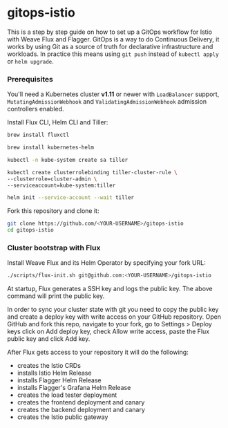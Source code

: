 # gitops-istio

This is a step by step guide on how to set up a GitOps workflow for Istio with Weave Flux and Flagger.
GitOps is a way to do Continuous Delivery, it works by using Git as a source of truth for declarative infrastructure 
and workloads. In practice this means using `git push` instead of `kubectl apply` or `helm upgrade`.

### Prerequisites

You'll need a Kubernetes cluster **v1.11** or newer with `LoadBalancer` support, 
`MutatingAdmissionWebhook` and `ValidatingAdmissionWebhook` admission controllers enabled.

Install Flux CLI, Helm CLI and Tiller:

```bash
brew install fluxctl

brew install kubernetes-helm

kubectl -n kube-system create sa tiller

kubectl create clusterrolebinding tiller-cluster-rule \
--clusterrole=cluster-admin \
--serviceaccount=kube-system:tiller

helm init --service-account --wait tiller
```

Fork this repository and clone it:

```bash
git clone https://github.com/<YOUR-USERNAME>/gitops-istio
cd gitops-istio
```

### Cluster bootstrap with Flux

Install Weave Flux and its Helm Operator by specifying your fork URL:

```bash
./scripts/flux-init.sh git@github.com:<YOUR-USERNAME>/gitops-istio
```

At startup, Flux generates a SSH key and logs the public key. The above command will print the public key. 

In order to sync your cluster state with git you need to copy the public key and create a deploy key with write 
access on your GitHub repository.
Open GitHub and fork this repo, navigate to your fork, go to Settings > Deploy keys click on Add deploy key, 
check Allow write access, paste the Flux public key and click Add key.

After Flux gets access to your repository it will do the following:

* creates the Istio CRDs 
* installs Istio Helm Release
* installs Flagger Helm Release
* installs Flagger's Grafana Helm Release
* creates the load tester deployment
* creates the frontend deployment and canary
* creates the backend deployment and canary
* creates the Istio public gateway 




